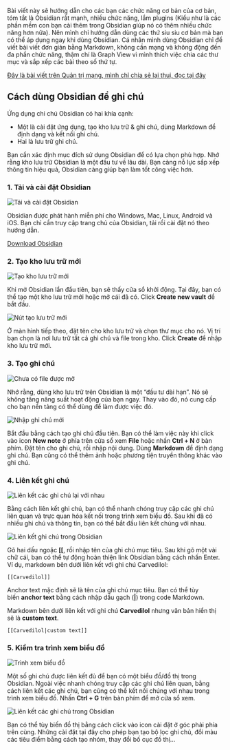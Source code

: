 Bài viết này sẽ hướng dẫn cho các bạn các chức năng cơ bản của cơ bản, tóm tắt là Obsidian rất mạnh, nhiều chức năng, lắm plugins (Kiểu như là các phần mềm con bạn cài thêm trong Obsidian giúp nó có thêm nhiều chức năng hơn nữa). Nên mình chỉ hướng dẫn dùng các thứ siu siu cơ bản mà bạn có thể áp dụng ngay khi dùng Obsidian. Cá nhân mình dùng Obsidian chỉ để viết bài viết đơn giản bằng Markdown, không cần mạng và không động đến đa phần chức năng, thậm chí là Graph View vì mình thích việc chia các thư mục và sắp xếp các bài theo số thứ tự.

[Đây là bài viết trên Quản trị mạng, mình chỉ chia sẻ lại thui, đọc tại đây](https://quantrimang.com/cong-nghe/obsidian-note-taking-la-gi-huong-dan-su-dung-obsidian-195594)
## Cách dùng Obsidian để ghi chú

Ứng dụng chi chú Obsidian có hai khía cạnh:

- Một là cài đặt ứng dụng, tạo kho lưu trữ & ghi chú, dùng Markdown để định dạng và kết nối ghi chú.
- Hai là lưu trữ ghi chú.

Bạn cần xác định mục đích sử dụng Obsidian để có lựa chọn phù hợp. Nhớ rằng kho lưu trữ Obsidian là một đầu tư về lâu dài. Bạn càng nỗ lực sắp xếp thông tin hiệu quả, Obsidian càng giúp bạn làm tốt công việc hơn.

### 1. Tải và cài đặt Obsidian

![Tải và cài đặt Obsidian](https://st.quantrimang.com/photos/image/2023/02/24/obsidian-ghi-chu-2.jpg)

Obsidian được phát hành miễn phí cho Windows, Mac, Linux, Android và iOS. Bạn chỉ cần truy cập trang chủ của Obsidian, tải rồi cài đặt nó theo hướng dẫn.

[Download Obsidian](https://quantrimang.com/url?q=aHR0cHM6Ly9vYnNpZGlhbi5tZC8%3D)

### 2. Tạo kho lưu trữ mới

![Tạo kho lưu trữ mới](https://st.quantrimang.com/photos/image/2023/02/24/obsidian-ghi-chu-3.jpg)

Khi mở Obsidian lần đầu tiên, bạn sẽ thấy cửa sổ khởi động. Tại đây, bạn có thể tạo một kho lưu trữ mới hoặc mở cái đã có. Click **Create new vault** để bắt đầu.

![Nút tạo lưu trữ mới](https://st.quantrimang.com/photos/image/2023/02/24/obsidian-ghi-chu-4.jpg)

Ở màn hình tiếp theo, đặt tên cho kho lưu trữ và chọn thư mục cho nó. Vị trí bạn chọn là nơi lưu trữ tất cả ghi chú và file trong kho. Click **Create** để nhập kho lưu trữ mới.

### 3. Tạo ghi chú

![Chưa có file được mở](https://st.quantrimang.com/photos/image/2023/02/24/obsidian-ghi-chu-5.jpg)

Nhớ rằng, dùng kho lưu trữ trên Obsidian là một “đầu tư dài hạn”. Nó sẽ không tăng năng suất hoạt động của bạn ngay. Thay vào đó, nó cung cấp cho bạn nền tảng có thể dùng để làm được việc đó.

![Nhập ghi chú mới](https://st.quantrimang.com/photos/image/2023/02/24/obsidian-ghi-chu-6.jpg)

Bắt đầu bằng cách tạo ghi chú đầu tiên. Bạn có thể làm việc này khi click vào icon **New note** ở phía trên cửa sổ xem **File** hoặc nhấn **Ctrl + N** ở bàn phím. Đặt tên cho ghi chú, rồi nhập nội dung. Dùng **Markdown** để định dạng ghi chú. Bạn cũng có thể thêm ảnh hoặc phương tiện truyền thông khác vào ghi chú.

### 4. Liên kết ghi chú

![Liên kết các ghi chú lại với nhau](https://st.quantrimang.com/photos/image/2023/02/24/obsidian-ghi-chu-7.jpg)

Bằng cách liên kết ghi chú, bạn có thể nhanh chóng truy cập các ghi chú liên quan và trực quan hóa kết nối trong trình xem biểu đồ. Sau khi đã có nhiều ghi chú và thông tin, bạn có thể bắt đầu liên kết chúng với nhau.

![Liên kết ghi chú trong Obsidian](https://st.quantrimang.com/photos/image/2023/02/24/obsidian-ghi-chu-8.jpg)

Gõ hai dấu ngoặc **[[**, rồi nhập tên của ghi chú mục tiêu. Sau khi gõ một vài chữ cái, bạn có thể tự động hoàn thiện link Obsidian bằng cách nhấn Enter. Ví dụ, markdown bên dưới liên kết với ghi chú Carvedilol:

```
[[Carvedilol]]
```

Anchor text mặc định sẽ là tên của ghi chú mục tiêu. Bạn có thể tùy biến **anchor text** bằng cách nhập dấu gạch (**|**) trong code Markdown.

Markdown bên dưới liên kết với ghi chú **Carvedilol** nhưng văn bản hiển thị sẽ là **custom text**.

```
[[Carvedilol|custom text]]
```

### 5. Kiểm tra trình xem biểu đồ

![Trình xem biểu đồ](https://st.quantrimang.com/photos/image/2023/02/24/obsidian-ghi-chu-9.jpg)

Một số ghi chú được liên kết đủ để bạn có một biểu đồ/đồ thị trong Obsidian. Ngoài việc nhanh chóng truy cập các ghi chú liên quan, bằng cách liên kết các ghi chú, bạn cũng có thể kết nối chúng với nhau trong trình xem biểu đồ. Nhấn **Ctrl + G** trên bàn phím để mở cửa sổ xem.

![Liên kết các ghi chú trong Obsidian](https://st.quantrimang.com/photos/image/2023/02/24/obsidian-ghi-chu-10.jpg)

Bạn có thể tùy biến đồ thị bằng cách click vào icon cài đặt ở góc phải phía trên cùng. Những cài đặt tại đây cho phép bạn tạo bộ lọc ghi chú, đổi màu các tiêu điểm bằng cách tạo nhóm, thay đổi bố cục đồ thị…

